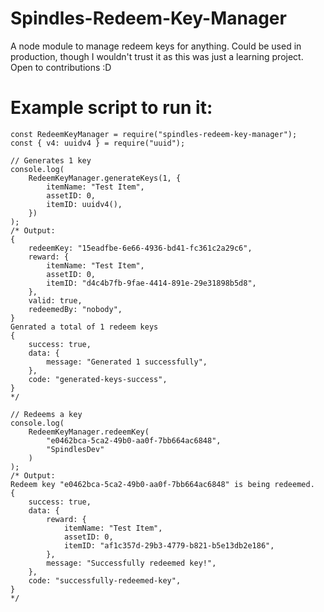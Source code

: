 # Spindles-Redeem-Key-Manager
A node module to manage redeem keys for anything. Could be used in production, though I wouldn't trust it as this was just a learning project. Open to contributions :D 

# Example script to run it:
```
const RedeemKeyManager = require("spindles-redeem-key-manager");
const { v4: uuidv4 } = require("uuid");

// Generates 1 key
console.log(
	RedeemKeyManager.generateKeys(1, {
		itemName: "Test Item",
		assetID: 0,
		itemID: uuidv4(),
	})
);
/* Output: 
{
	redeemKey: "15eadfbe-6e66-4936-bd41-fc361c2a29c6",
	reward: {
		itemName: "Test Item",
		assetID: 0,
		itemID: "d4c4b7fb-9fae-4414-891e-29e31898b5d8",
	},
	valid: true,
	redeemedBy: "nobody",
}
Genrated a total of 1 redeem keys
{
	success: true,
	data: {
		message: "Generated 1 successfully",
	},
	code: "generated-keys-success",
}
*/

// Redeems a key
console.log(
	RedeemKeyManager.redeemKey(
		"e0462bca-5ca2-49b0-aa0f-7bb664ac6848",
		"SpindlesDev"
	)
);
/* Output:
Redeem key "e0462bca-5ca2-49b0-aa0f-7bb664ac6848" is being redeemed.
{
	success: true,
	data: {
		reward: {
			itemName: "Test Item",
			assetID: 0,
			itemID: "af1c357d-29b3-4779-b821-b5e13db2e186",
		},
		message: "Successfully redeemed key!",
	},
	code: "successfully-redeemed-key",
}
*/
```
